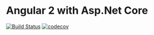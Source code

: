 # Angular 2 with Asp.Net Core
[![Build Status](https://travis-ci.org/fatihturker/Angular2WithAspNetCore.svg?branch=master)](https://travis-ci.org/fatihturker/Angular2WithAspNetCore)
[![codecov](https://codecov.io/gh/fatihturker/Angular2WithAspNetCore/branch/master/graph/badge.svg)](https://codecov.io/gh/fatihturker/Angular2WithAspNetCore)

